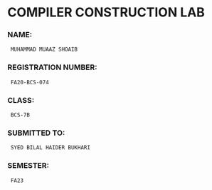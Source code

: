 # COMPILER CONSTRUCTION LAB

### NAME:
     MUHAMMAD MUAAZ SHOAIB

### REGISTRATION NUMBER:
     FA20-BCS-074

### CLASS:
     BCS-7B

### SUBMITTED TO:
     SYED BILAL HAIDER BUKHARI

### SEMESTER:
     FA23



